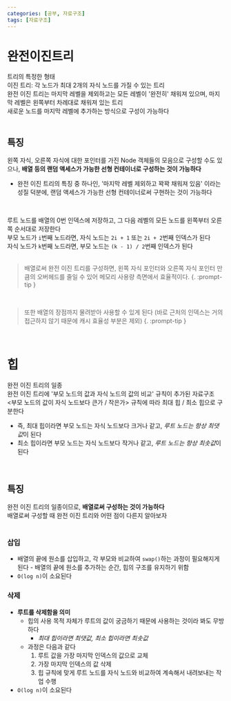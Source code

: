 ```yaml
---
categories: [공부, 자료구조]
tags: [자료구조]
---
```

# 완전이진트리
트리의 특정한 형태  
이진 트리: 각 노드가 최대 2개의 자식 노드를 가질 수 있는 트리  
완전 이진 트리는 마지막 레벨을 제외하고는 모든 레벨이 '완전히' 채워져 있으며, 마지막 레벨은 왼쪽부터 차례대로 채워져 있는 트리  
새로운 노드를 마지막 레벨에 추가하는 방식으로 구성이 가능하다  
<br>

## 특징
왼쪽 자식, 오른쪽 자식에 대한 포인터를 가진 Node 객체들의 모음으로 구성할 수도 있으나, **배열 등의 랜덤 액세스가 가능한 선형 컨테이너로 구성하는 것이 가능하다**
- 완전 이진 트리의 특징 중 하나인, '마지막 레벨 제외하고 꽉꽉 채워져 있음' 이라는 성질 덕분에, 랜덤 액세스가 가능한 선형 컨테이너로써 구현하는 것이 가능하다
<br>

루트 노드를 배열의 0번 인덱스에 저장하고, 그 다음 레벨의 모든 노드를 왼쪽부터 오른쪽 순서대로 저장한다  
부모 노드가 `i`번째 노드라면, 자식 노드는 `2i + 1` 또는 `2i + 2`번째 인덱스가 된다  
자식 노드가 `k`번째 노드라면, 부모 노드는 `(k - 1) / 2`번째 인덱스가 된다  
<br>

> 배열로써 완전 이진 트리를 구성하면, 왼쪽 자식 포인터와 오른쪽 자식 포인터 만큼의 오버헤드를 줄일 수 있어 메모리 사용량 측면에서 효율적이다.
{. :prompt-tip }
<br>

> 또한 배열의 장점까지 물려받아 사용할 수 있게 된다 (바로 근처의 인덱스는 거의 접근하지 않기 때문에 캐시 효율성 부분은 제외)
{. :prompt-tip }

<br>

# 힙
완전 이진 트리의 일종  
완전 이진 트리에 '부모 노드의 값과 자식 노드의 값의 비교' 규칙이 추가된 자료구조  
<부모 노드의 값이 자식 노드보다 큰가 / 작은가> 규칙에 따라 최대 힙 / 최소 힙으로 구분한다  
- 즉, 최대 힙이라면 부모 노드는 자식 노드보다 크거나 같고, *루트 노드는 항상 최댓값*이 된다  
- 최소 힙이라면 부모 노드는 자식 노드보다 작거나 같고, *루트 노드는 항상 최솟값*이 된다  
<br>

## 특징
완전 이진 트리의 일종이므로, **배열로써 구성하는 것이 가능하다**  
배열로써 구성할 때 완전 이진 트리와 어떤 점이 다른지 알아보자  
<br>
### 삽입
- 배열의 끝에 원소를 삽입하고, 각 부모와 비교하여 `swap()`하는 과정이 필요해지게 된다
		- 배열의 끝에 원소를 추가하는 순간, 힙의 구조를 유지하기 위함
- `O(log n)`이 소요된다  
### 삭제
- **루트를 삭제함을 의미**
	- 힙의 사용 목적 자체가 루트의 값이 궁금하기 때문에 사용하는 것이라 봐도 무방하다
		- *최대 힙이라면 최댓값, 최소 힙이라면 최솟값*
	- 과정은 다음과 같다
		1. 루트 값을 가장 마지막 인덱스의 값으로 교체
		2. 가장 마지막 인덱스의 값 삭제
		3. 힙 규칙에 맞게 루트 노드를 자식 노드와 비교하여 계속해서 내려보내는 작업 수행
- `O(log n)`이 소요된다  

